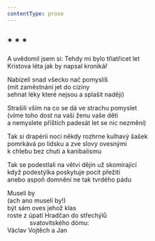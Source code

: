 ```yaml
---
contentType: prose
---
```


## \* \* \*

A uvědomil jsem si: Tehdy mi bylo třiatřicet let  
Kristova léta jak by napsal kronikář

Nabízeli snad všecko nač pomyslíš  
(mít zaměstnání jet do ciziny  
sehnat léky které nejsou a splašit naději)

Strašili vším na co se dá ve strachu pomyslet  
(víme toho dost na vaši ženu vaše děti  
a nemyslete příštích padesát let se nic nezmění)

Tak si drapérii noci někdy rozhrne kulhavý šašek  
pomrkává po lidsku a zve slovy ovesnými  
k chlebu bez chuti a kanibalismu

Tak se podestlali na větvi dějin už skomírající  
když podestýlka poskytuje pocit přežití  
anebo aspoň domnění ne tak tvrdého pádu

Museli by  
(ach ano museli by!)  
být sám oves jehož klas  
roste z úpatí Hradčan do střechýlů  
             svatovítského dómu:  
Václav Vojtěch a Jan
